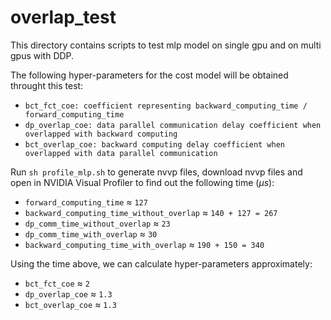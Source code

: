 # overlap_test
This directory contains scripts to test mlp model on single gpu and on multi gpus with DDP.

The following hyper-parameters for the cost model will be obtained throught this test: 

- `bct_fct_coe: coefficient representing backward_computing_time / forward_computing_time`
- `dp_overlap_coe: data parallel communication delay coefficient when overlapped with backward computing`
- `bct_overlap_coe: backward computing delay coefficient when overlapped with data parallel communication`

Run `sh profile_mlp.sh` to generate nvvp files, download nvvp files and open in NVIDIA Visual Profiler to find out the following time ($\mu s$):
- `forward_computing_time` $\approx$ `127`
- `backward_computing_time_without_overlap` $\approx$ `140 + 127 = 267`
- `dp_comm_time_without_overlap` $\approx$ `23`
- `dp_comm_time_with_overlap` $\approx$ `30`
- `backward_computing_time_with_overlap` $\approx$ `190 + 150 = 340`

Using the time above, we can calculate hyper-parameters approximately:
- `bct_fct_coe` $\approx$ `2`
- `dp_overlap_coe` $\approx$ `1.3`
- `bct_overlap_coe` $\approx$ `1.3`